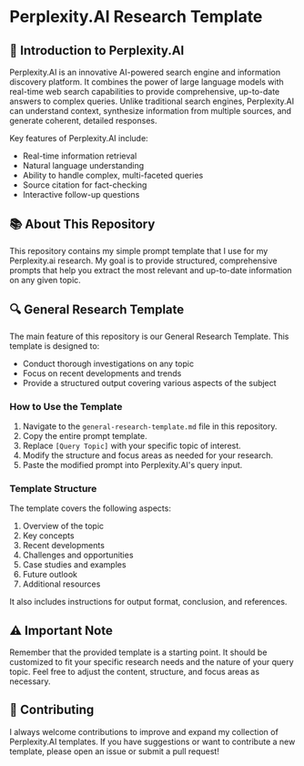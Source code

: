 # Perplexity.AI Research Template

## 🌟 Introduction to Perplexity.AI

Perplexity.AI is an innovative AI-powered search engine and information discovery platform. It combines the power of large language models with real-time web search capabilities to provide comprehensive, up-to-date answers to complex queries. Unlike traditional search engines, Perplexity.AI can understand context, synthesize information from multiple sources, and generate coherent, detailed responses.

Key features of Perplexity.AI include:

- Real-time information retrieval
- Natural language understanding
- Ability to handle complex, multi-faceted queries
- Source citation for fact-checking
- Interactive follow-up questions

## 📚 About This Repository

This repository contains my simple prompt template that I use for my Perplexity.ai research. My goal is to provide structured, comprehensive prompts that help you extract the most relevant and up-to-date information on any given topic.

## 🔍 General Research Template

The main feature of this repository is our General Research Template. This template is designed to:

- Conduct thorough investigations on any topic
- Focus on recent developments and trends
- Provide a structured output covering various aspects of the subject

### How to Use the Template

1. Navigate to the `general-research-template.md` file in this repository.
2. Copy the entire prompt template.
3. Replace `[Query Topic]` with your specific topic of interest.
4. Modify the structure and focus areas as needed for your research.
5. Paste the modified prompt into Perplexity.AI's query input.

### Template Structure

The template covers the following aspects:

1. Overview of the topic
2. Key concepts
3. Recent developments
4. Challenges and opportunities
5. Case studies and examples
6. Future outlook
7. Additional resources

It also includes instructions for output format, conclusion, and references.

## ⚠️ Important Note

Remember that the provided template is a starting point. It should be customized to fit your specific research needs and the nature of your query topic. Feel free to adjust the content, structure, and focus areas as necessary.

## 🤝 Contributing

I always welcome contributions to improve and expand my collection of Perplexity.AI templates. If you have suggestions or want to contribute a new template, please open an issue or submit a pull request!
